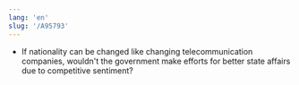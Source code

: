 ```yaml
---
lang: 'en'
slug: '/A95793'
---
```


- If nationality can be changed like changing telecommunication companies, wouldn't the government make efforts for better state affairs due to competitive sentiment?

<head>
  <html lang="en-US"/>
</head>
